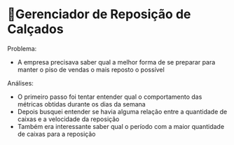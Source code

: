 # 👟Gerenciador de Reposição de Calçados

Problema: 
- A empresa precisava saber qual a melhor forma de se preparar para manter o piso de vendas o mais reposto  o possível


Análises:
- O primeiro passo foi tentar entender qual o comportamento das métricas obtidas durante os dias da semana
- Depois busquei entender se havia alguma relação entre a quantidade de caixas e a velocidade da reposição
- Também era interessante saber qual o período com a maior quantidade de caixas para a reposição



